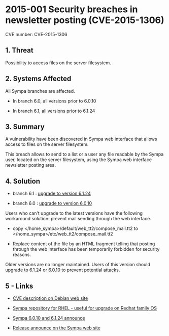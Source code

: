 2015-001 Security breaches in newsletter posting (CVE-2015-1306)
================================================================

CVE number: CVE-2015-1306

1\. Threat
----------

Possibility to access files on the server filesystem.

2\. Systems Affected
--------------------

All Sympa branches are affected.

  - In branch 6.0, all versions prior to 6.0.10

  - In branch 6.1, all versions prior to 6.1.24

3\. Summary
-----------

A vulnerability have been discovered in Sympa web interface that allows access to files on the server filesystem.

This breach allows to send to a list or a user any file readable by the Sympa user, located on the server filesystem, using the Sympa web interface newsletter posting area.

4\. Solution
------------

  - branch 6.1 : [upgrade to version 6.1.24](http://www.sympa.org/distribution/sympa-6.1.24.tar.gz)

  - branch 6.0 : [upgrade to version 6.0.10](http://www.sympa.org/distribution/sympa-6.0.10.tar.gz)

Users who can't upgrade to the latest versions have the following workaround solution: prevent mail sending through the web interface.

  - copy &lt;/home\_sympa&gt;/default/web\_tt2/compose\_mail.tt2 to &lt;/home\_sympa&gt;/etc/web\_tt2/compose\_mail.tt2

  - Replace content of the file by an HTML fragment telling that posting through the web interface has been temporarily forbidden for security reasons.

Older versions are no longer maintained. Users of this version should upgrade to 6.1.24 or 6.0.10 to prevent potential attacks.

5 - Links
---------

  - [CVE description on Debian web site](https://security-tracker.debian.org/tracker/CVE-2015-1306)

  - [Sympa repository for RHEL - useful for upgrade on Redhat family OS](http://sympa-ja.org/download/rhel/)

  - [Sympa 6.0.10 and 6.1.24 announce](https://listes.renater.fr/sympa/arc/sympa-announce/2015-01/msg00001.html)

  - [Release announce on the Sympa web site](https://www.sympa.org/#sympa_6010_and_6124_released)


